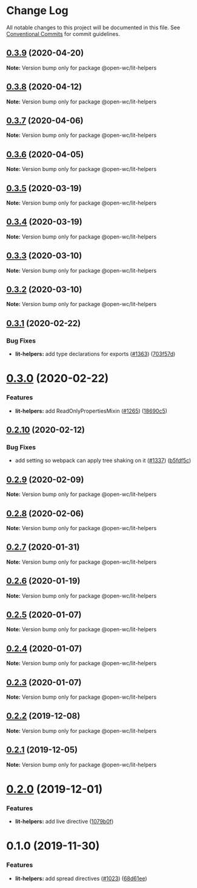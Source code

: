 # Change Log

All notable changes to this project will be documented in this file.
See [Conventional Commits](https://conventionalcommits.org) for commit guidelines.

## [0.3.9](https://github.com/open-wc/open-wc/compare/@open-wc/lit-helpers@0.3.8...@open-wc/lit-helpers@0.3.9) (2020-04-20)

**Note:** Version bump only for package @open-wc/lit-helpers





## [0.3.8](https://github.com/open-wc/open-wc/compare/@open-wc/lit-helpers@0.3.7...@open-wc/lit-helpers@0.3.8) (2020-04-12)

**Note:** Version bump only for package @open-wc/lit-helpers





## [0.3.7](https://github.com/open-wc/open-wc/compare/@open-wc/lit-helpers@0.3.6...@open-wc/lit-helpers@0.3.7) (2020-04-06)

**Note:** Version bump only for package @open-wc/lit-helpers





## [0.3.6](https://github.com/open-wc/open-wc/compare/@open-wc/lit-helpers@0.3.5...@open-wc/lit-helpers@0.3.6) (2020-04-05)

**Note:** Version bump only for package @open-wc/lit-helpers





## [0.3.5](https://github.com/open-wc/open-wc/compare/@open-wc/lit-helpers@0.3.4...@open-wc/lit-helpers@0.3.5) (2020-03-19)

**Note:** Version bump only for package @open-wc/lit-helpers





## [0.3.4](https://github.com/open-wc/open-wc/compare/@open-wc/lit-helpers@0.3.3...@open-wc/lit-helpers@0.3.4) (2020-03-19)

**Note:** Version bump only for package @open-wc/lit-helpers





## [0.3.3](https://github.com/open-wc/open-wc/compare/@open-wc/lit-helpers@0.3.2...@open-wc/lit-helpers@0.3.3) (2020-03-10)

**Note:** Version bump only for package @open-wc/lit-helpers





## [0.3.2](https://github.com/open-wc/open-wc/compare/@open-wc/lit-helpers@0.3.1...@open-wc/lit-helpers@0.3.2) (2020-03-10)

**Note:** Version bump only for package @open-wc/lit-helpers





## [0.3.1](https://github.com/open-wc/open-wc/compare/@open-wc/lit-helpers@0.3.0...@open-wc/lit-helpers@0.3.1) (2020-02-22)


### Bug Fixes

* **lit-helpers:** add type declarations for exports ([#1363](https://github.com/open-wc/open-wc/issues/1363)) ([703f57d](https://github.com/open-wc/open-wc/commit/703f57d655f6c8016f891731ec2c22abff73d455))





# [0.3.0](https://github.com/open-wc/open-wc/compare/@open-wc/lit-helpers@0.2.10...@open-wc/lit-helpers@0.3.0) (2020-02-22)


### Features

* **lit-helpers:** add ReadOnlyPropertiesMixin ([#1265](https://github.com/open-wc/open-wc/issues/1265)) ([18690c5](https://github.com/open-wc/open-wc/commit/18690c59acb86885da0546e80d12b4f8b1b3422e))





## [0.2.10](https://github.com/open-wc/open-wc/compare/@open-wc/lit-helpers@0.2.9...@open-wc/lit-helpers@0.2.10) (2020-02-12)


### Bug Fixes

* add setting so webpack can apply tree shaking on it ([#1337](https://github.com/open-wc/open-wc/issues/1337)) ([b5fdf5c](https://github.com/open-wc/open-wc/commit/b5fdf5c2f124913ffd07b97dbbb666661e4ef480))





## [0.2.9](https://github.com/open-wc/open-wc/compare/@open-wc/lit-helpers@0.2.8...@open-wc/lit-helpers@0.2.9) (2020-02-09)

**Note:** Version bump only for package @open-wc/lit-helpers





## [0.2.8](https://github.com/open-wc/open-wc/compare/@open-wc/lit-helpers@0.2.7...@open-wc/lit-helpers@0.2.8) (2020-02-06)

**Note:** Version bump only for package @open-wc/lit-helpers





## [0.2.7](https://github.com/open-wc/open-wc/compare/@open-wc/lit-helpers@0.2.6...@open-wc/lit-helpers@0.2.7) (2020-01-31)

**Note:** Version bump only for package @open-wc/lit-helpers





## [0.2.6](https://github.com/open-wc/open-wc/compare/@open-wc/lit-helpers@0.2.5...@open-wc/lit-helpers@0.2.6) (2020-01-19)

**Note:** Version bump only for package @open-wc/lit-helpers





## [0.2.5](https://github.com/open-wc/open-wc/compare/@open-wc/lit-helpers@0.2.4...@open-wc/lit-helpers@0.2.5) (2020-01-07)

**Note:** Version bump only for package @open-wc/lit-helpers





## [0.2.4](https://github.com/open-wc/open-wc/compare/@open-wc/lit-helpers@0.2.3...@open-wc/lit-helpers@0.2.4) (2020-01-07)

**Note:** Version bump only for package @open-wc/lit-helpers





## [0.2.3](https://github.com/open-wc/open-wc/compare/@open-wc/lit-helpers@0.2.2...@open-wc/lit-helpers@0.2.3) (2020-01-07)

**Note:** Version bump only for package @open-wc/lit-helpers





## [0.2.2](https://github.com/open-wc/open-wc/compare/@open-wc/lit-helpers@0.2.1...@open-wc/lit-helpers@0.2.2) (2019-12-08)

**Note:** Version bump only for package @open-wc/lit-helpers





## [0.2.1](https://github.com/open-wc/open-wc/compare/@open-wc/lit-helpers@0.2.0...@open-wc/lit-helpers@0.2.1) (2019-12-05)

**Note:** Version bump only for package @open-wc/lit-helpers





# [0.2.0](https://github.com/open-wc/open-wc/compare/@open-wc/lit-helpers@0.1.0...@open-wc/lit-helpers@0.2.0) (2019-12-01)


### Features

* **lit-helpers:** add live directive ([1079b0f](https://github.com/open-wc/open-wc/commit/1079b0f3c30a9ca20d9e166e54c2b4a273867db1))





# 0.1.0 (2019-11-30)


### Features

* **lit-helpers:** add spread directives ([#1023](https://github.com/open-wc/open-wc/issues/1023)) ([68d61ee](https://github.com/open-wc/open-wc/commit/68d61eeb5b187430f3c94369272b42cebd0f3df1))
